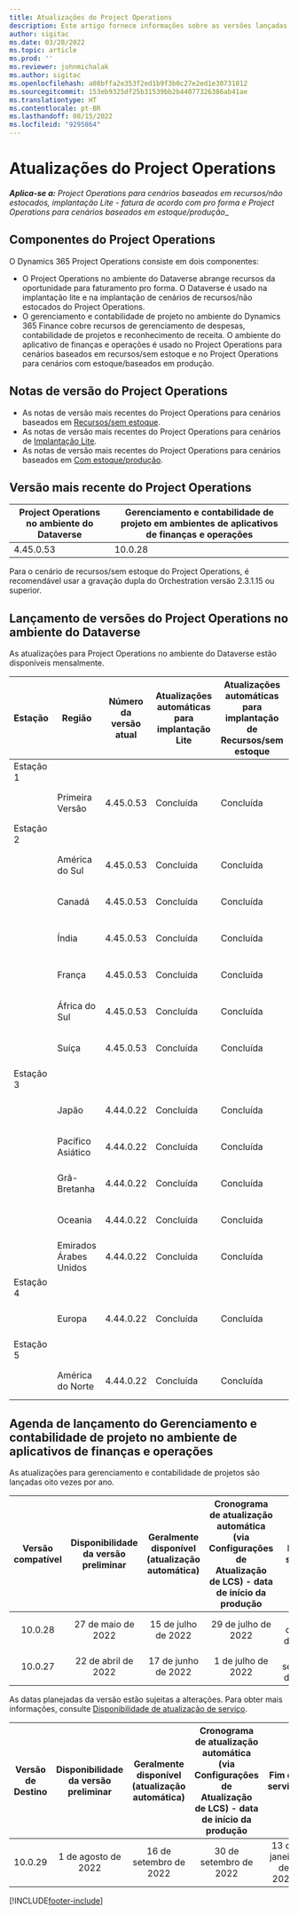 ```yaml
---
title: Atualizações do Project Operations
description: Este artigo fornece informações sobre as versões lançadas do Dynamics 365 Project Operations.
author: sigitac
ms.date: 03/28/2022
ms.topic: article
ms.prod: ''
ms.reviewer: johnmichalak
ms.author: sigitac
ms.openlocfilehash: a08bffa2e353f2ed1b9f3b0c27e2ed1e30731012
ms.sourcegitcommit: 153eb9325df25b31539bb2b44077326386ab41ae
ms.translationtype: HT
ms.contentlocale: pt-BR
ms.lasthandoff: 08/15/2022
ms.locfileid: "9295864"
---
```

# <a name="project-operations-updates"></a>Atualizações do Project Operations

_**Aplica-se a:** Project Operations para cenários baseados em recursos/não estocados, implantação Lite - fatura de acordo com pro forma e Project Operations para cenários baseados em estoque/produção__



## <a name="project-operations-components"></a>Componentes do Project Operations

O Dynamics 365 Project Operations consiste em dois componentes:

- O Project Operations no ambiente do Dataverse abrange recursos da oportunidade para faturamento pro forma. O Dataverse é usado na implantação lite e na implantação de cenários de recursos/não estocados do Project Operations.
- O gerenciamento e contabilidade de projeto no ambiente do Dynamics 365 Finance cobre recursos de gerenciamento de despesas, contabilidade de projetos e reconhecimento de receita. O ambiente do aplicativo de finanças e operações é usado no Project Operations para cenários baseados em recursos/sem estoque e no Project Operations para cenários com estoque/baseados em produção.

## <a name="project-operations-release-notes"></a>Notas de versão do Project Operations
- As notas de versão mais recentes do Project Operations para cenários baseados em [Recursos/sem estoque](whats-new-july-2022-resource-based.md).
- As notas de versão mais recentes do Project Operations para cenários de [Implantação Lite](../pro/whats-new/whats-new-july-2022-lite.md).
- As notas de versão mais recentes do Project Operations para cenários baseados em [Com estoque/produção](../prod-pma/whats-new/whats-new-jul-2022-stocked.md).

## <a name="project-operations-latest-version"></a>Versão mais recente do Project Operations

| Project Operations no ambiente do Dataverse | Gerenciamento e contabilidade de projeto em ambientes de aplicativos de finanças e operações | 
| --- | --- |
| 4.45.0.53 | 10.0.28 |

Para o cenário de recursos/sem estoque do Project Operations, é recomendável usar a gravação dupla do Orchestration versão 2.3.1.15 ou superior.

## <a name="release-schedule-for-project-operations-on-dataverse-environment"></a>Lançamento de versões do Project Operations no ambiente do Dataverse

As atualizações para Project Operations no ambiente do Dataverse estão disponíveis mensalmente. 

| Estação | Região | Número da versão atual | Atualizações automáticas para implantação Lite | Atualizações automáticas para implantação de Recursos/sem estoque | Número da próxima versão | Próxima versão disponível ao público |
|-----------|-----------------------|-----------------|--------------------|---------------------|---------------------|---------------------|
| Estação 1 |   &nbsp;              |    &nbsp;       | &nbsp;             |      &nbsp;         |      &nbsp;         |      &nbsp;         |
|   &nbsp;  | Primeira Versão         |  4.45.0.53      | Concluída           | Concluída            | TBD                 | 26 de agosto de 2022       |
| Estação 2 |   &nbsp;              |    &nbsp;       | &nbsp;             |      &nbsp;         |      &nbsp;         |      &nbsp;         |
|   &nbsp;  | América do Sul         |  4.45.0.53      | Concluída           | Concluída            | TBD                 | 02 de setembro de 2022       |
|   &nbsp;  | Canadá                |  4.45.0.53      | Concluída           | Concluída            | TBD                 | 02 de setembro de 2022       |
|   &nbsp;  | Índia                 |  4.45.0.53      | Concluída           | Concluída            | TBD                 | 02 de setembro de 2022       |
|   &nbsp;  | França                |  4.45.0.53      | Concluída           | Concluída            | TBD                 | 02 de setembro de 2022       |
|   &nbsp;  | África do Sul          |  4.45.0.53      | Concluída           | Concluída            | TBD                 | 02 de setembro de 2022       |
|   &nbsp;  | Suíça           |  4.45.0.53      | Concluída           | Concluída            | TBD                 | 02 de setembro de 2022       |
| Estação 3 |      &nbsp;           |     &nbsp;      |     &nbsp;         |      &nbsp;         |      &nbsp;         |      &nbsp;         |
|   &nbsp;  | Japão                 |  4.44.0.22      | Concluída      | Concluída       | 4.45.0.53                 | 19 de agosto de 2022       |
|   &nbsp;  | Pacífico Asiático          |  4.44.0.22      | Concluída      | Concluída       | 4.45.0.53                 | 19 de agosto de 2022       |
|   &nbsp;  | Grã-Bretanha         |  4.44.0.22      | Concluída      | Concluída       | 4.45.0.53                 | 19 de agosto de 2022       |
|   &nbsp;  | Oceania               |  4.44.0.22      | Concluída      | Concluída       | 4.45.0.53                 | 19 de agosto de 2022       |
|   &nbsp;  | Emirados Árabes Unidos  |  4.44.0.22      | Concluída      | Concluída       | 4.45.0.53                 | 19 de agosto de 2022       |
| Estação 4 |     &nbsp;            |     &nbsp;      |     &nbsp;         |      &nbsp;         |      &nbsp;         |      &nbsp;         |
|   &nbsp;  | Europa                |  4.44.0.22      | Concluída           | Concluída            | 4.45.0.53           | 26 de agosto de 2022       |
| Estação 5 |     &nbsp;            |     &nbsp;      |     &nbsp;         |      &nbsp;         |      &nbsp;         |      &nbsp;         |
|   &nbsp;  | América do Norte         |  4.44.0.22      | Concluída           | Concluída            | 4.45.0.53           | 02 de setembro de 2022       |

## <a name="release-schedule-for-project-management-and-accounting-in-the-finance-and-operations-apps-environment"></a>Agenda de lançamento do Gerenciamento e contabilidade de projeto no ambiente de aplicativos de finanças e operações

As atualizações para gerenciamento e contabilidade de projetos são lançadas oito vezes por ano.

|Versão compatível| Disponibilidade da versão preliminar | Geralmente disponível (atualização automática) | Cronograma de atualização automática (via Configurações de Atualização de LCS) - data de início da produção |   Fim do serviço   |
|:---------------:|:---------------------------:|:---------------------------------:|:--------------------------------------------------------------------:|:------------------:|
|     10.0.28     |      27 de maio de 2022           |        15 de julho de 2022              |                          29 de julho de 2022                               | 21 de outubro de 2022   |
|     10.0.27     |      22 de abril de 2022         |        17 de junho de 2022              |                          1 de julho de 2022                                | 16 de setembro de 2022 |

As datas planejadas da versão estão sujeitas a alterações. Para obter mais informações, consulte [Disponibilidade de atualização de serviço](/dynamics365/fin-ops-core/fin-ops/get-started/public-preview-releases?toc=%2fdynamics365%2ffinance%2ftoc.json).

|Versão de Destino | Disponibilidade da versão preliminar | Geralmente disponível (atualização automática) | Cronograma de atualização automática (via Configurações de Atualização de LCS) - data de início da produção |   Fim do serviço   |
|:---------------:|:---------------------------:|:---------------------------------:|:--------------------------------------------------------------------:|:------------------:|
|     10.0.29     |      1 de agosto de 2022         |       16 de setembro de 2022          |                        30 de setembro de 2022                            | 13 de janeiro de 2023   |

[!INCLUDE[footer-include](../includes/footer-banner.md)]
